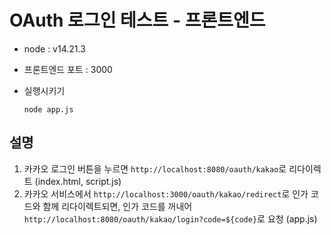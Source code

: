 # OAuth 로그인 테스트 - 프론트엔드

- node : v14.21.3

- 프론트엔드 포트 : 3000

- 실행시키기

  ```
  node app.js
  ```

## 설명

1. 카카오 로그인 버튼을 누르면 `http://localhost:8080/oauth/kakao`로 리다이렉트 (index.html, script.js)
2. 카카오 서비스에서 `http://localhost:3000/oauth/kakao/redirect`로 인가 코드와 함께 리다이렉트되면, 인가 코드를 꺼내어 `http://localhost:8080/oauth/kakao/login?code=${code}`로 요청 (app.js)
